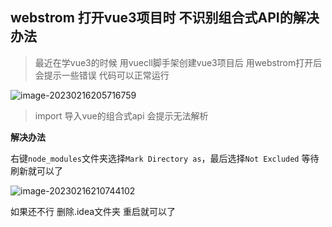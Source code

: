## webstrom 打开vue3项目时 不识别组合式API的解决办法

> 最近在学vue3的时候 用vuecll脚手架创建vue3项目后 用webstrom打开后会提示一些错误 代码可以正常运行

![image-20230216205716759](https://zfh-tuchuang.oss-cn-shanghai.aliyuncs.com/img/image-20230216205716759.png)

>import 导入vue的组合式api 会提示无法解析 

**解决办法**

右键`node_modules`文件夹选择`Mark Directory as`，最后选择`Not Excluded` 等待刷新就可以了 

![image-20230216210744102](https://zfh-tuchuang.oss-cn-shanghai.aliyuncs.com/img/image-20230216210744102.png)

如果还不行 删除.idea文件夹 重启就可以了

